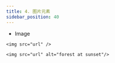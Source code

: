 ```yaml
---
title: 4. 图片元素
sidebar_position: 40
---
```



- Image

`<img src="url" />`

`<img src="url" alt="forest at sunset"/>`


